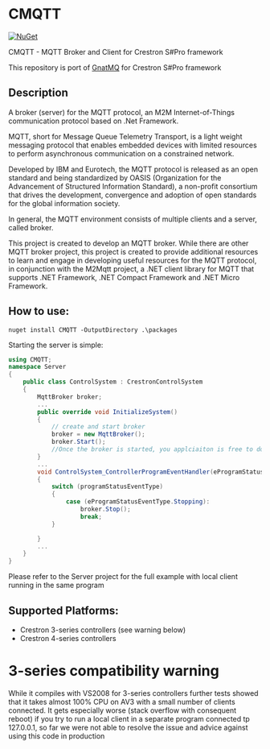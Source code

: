 # CMQTT
[![NuGet](https://img.shields.io/nuget/v/CMQTT.svg?style=flat)](https://www.nuget.org/packages/CMQTT/)

CMQTT - MQTT Broker and Client for Crestron S#Pro framework

This repository is port of [GnatMQ](https://github.com/gnatmq/gnatmq) for Crestron S#Pro framework

## Description

A broker (server) for the MQTT protocol, an M2M Internet-of-Things communication protocol based on .Net Framework. 

MQTT, short for Message Queue Telemetry Transport, is a light weight messaging protocol that enables embedded devices with limited resources to perform asynchronous communication on a constrained network.

Developed by IBM and Eurotech, the MQTT protocol is released as an open standard and being standardized by OASIS (Organization for the Advancement of Structured Information Standard), a non-profit consortium that drives the development, convergence and adoption of open standards for the global information society.

In general, the MQTT environment consists of multiple clients and a server, called broker.

This project is created to develop an MQTT broker.  While there are other MQTT broker project, this project is created to provide additional resources to learn and engage in developing useful resources for the MQTT protocol, in conjunction with the M2Mqtt project, a .NET client library for MQTT that supports .NET Framework, .NET Compact Framework and .NET Micro Framework.

## How to use:
```
nuget install CMQTT -OutputDirectory .\packages
```
Starting the server is simple:
```C#
using CMQTT;
namespace Server
{
    public class ControlSystem : CrestronControlSystem
    {
        MqttBroker broker;
        ...
        public override void InitializeSystem()
        {
            // create and start broker
            broker = new MqttBroker();
            broker.Start();
            //Once the broker is started, you applciaiton is free to do whatever it wants. 
        }
        ...
        void ControlSystem_ControllerProgramEventHandler(eProgramStatusEventType programStatusEventType)
        {
            switch (programStatusEventType)
            {
                case (eProgramStatusEventType.Stopping):
                    broker.Stop();
                    break;
            }

        }
        ...
    }
}
```
Please refer to the Server project for the full example with local client running in the same program

## Supported Platforms: 
* Crestron 3-series controllers (see warning below)
* Crestron 4-series controllers


# 3-series compatibility warning 
While it compiles with VS2008 for 3-series controllers further tests showed that it takes almost 100% CPU on AV3 with a small number of clients connected. It gets especially worse (stack overflow with consequent reboot) if you try to run a local client in a separate program connected tp 127.0.0.1, so far we were not able to resolve the issue and advice against using this code in production

